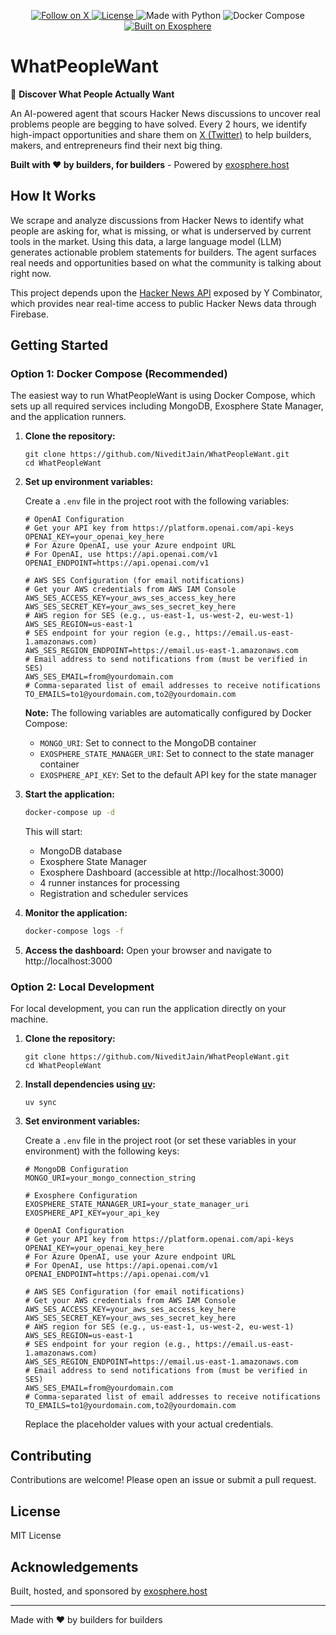 <p align="center">
  <a href="https://x.com/peoplewant_">
    <img src="https://img.shields.io/twitter/follow/peoplewant_?style=social" alt="Follow on X">
  </a>
  <a href="./LICENSE">
    <img src="https://img.shields.io/github/license/NiveditJain/WhatPeopleWant" alt="License">
  </a>
  <img src="https://img.shields.io/badge/Made%20with-Python-blue" alt="Made with Python">
  <img src="https://img.shields.io/badge/Docker-Compose-blue" alt="Docker Compose">
  <a href="https://github.com/exospherehost/exospherehost">
    <img src="https://img.shields.io/badge/Built%20on-exosphere.host-4B77FF" alt="Built on Exosphere">
  </a>
</p>

# WhatPeopleWant

🚀 **Discover What People Actually Want**

An AI-powered agent that scours Hacker News discussions to uncover real problems people are begging to have solved. Every 2 hours, we identify high-impact opportunities and share them on [X (Twitter)](https://x.com/peoplewant_) to help builders, makers, and entrepreneurs find their next big thing.

**Built with ❤️ by builders, for builders** - Powered by [exosphere.host](https://exosphere.host)

## How It Works

We scrape and analyze discussions from Hacker News to identify what people are asking for, what is missing, or what is underserved by current tools in the market. Using this data, a large language model (LLM) generates actionable problem statements for builders. The agent surfaces real needs and opportunities based on what the community is talking about right now.

This project depends upon the [Hacker News API](https://github.com/HackerNews/API) exposed by Y Combinator, which provides near real-time access to public Hacker News data through Firebase.

## Getting Started

### Option 1: Docker Compose (Recommended)

The easiest way to run WhatPeopleWant is using Docker Compose, which sets up all required services including MongoDB, Exosphere State Manager, and the application runners.

1. **Clone the repository:**
   ```
   git clone https://github.com/NiveditJain/WhatPeopleWant.git
   cd WhatPeopleWant
   ```

2. **Set up environment variables:**
   
   Create a `.env` file in the project root with the following variables:

   ```env
   # OpenAI Configuration
   # Get your API key from https://platform.openai.com/api-keys
   OPENAI_KEY=your_openai_key_here
   # For Azure OpenAI, use your Azure endpoint URL
   # For OpenAI, use https://api.openai.com/v1
   OPENAI_ENDPOINT=https://api.openai.com/v1

   # AWS SES Configuration (for email notifications)
   # Get your AWS credentials from AWS IAM Console
   AWS_SES_ACCESS_KEY=your_aws_ses_access_key_here
   AWS_SES_SECRET_KEY=your_aws_ses_secret_key_here
   # AWS region for SES (e.g., us-east-1, us-west-2, eu-west-1)
   AWS_SES_REGION=us-east-1
   # SES endpoint for your region (e.g., https://email.us-east-1.amazonaws.com)
   AWS_SES_REGION_ENDPOINT=https://email.us-east-1.amazonaws.com
   # Email address to send notifications from (must be verified in SES)
   AWS_SES_EMAIL=from@yourdomain.com
   # Comma-separated list of email addresses to receive notifications
   TO_EMAILS=to1@yourdomain.com,to2@yourdomain.com
   ```

   **Note:** The following variables are automatically configured by Docker Compose:
   - `MONGO_URI`: Set to connect to the MongoDB container
   - `EXOSPHERE_STATE_MANAGER_URI`: Set to connect to the state manager container  
   - `EXOSPHERE_API_KEY`: Set to the default API key for the state manager

3. **Start the application:**
   ```bash
   docker-compose up -d
   ```

   This will start:
   - MongoDB database
   - Exosphere State Manager
   - Exosphere Dashboard (accessible at http://localhost:3000)
   - 4 runner instances for processing
   - Registration and scheduler services

4. **Monitor the application:**
   ```bash
   docker-compose logs -f
   ```

5. **Access the dashboard:**
   Open your browser and navigate to http://localhost:3000

### Option 2: Local Development

For local development, you can run the application directly on your machine.

1. **Clone the repository:**
   ```
   git clone https://github.com/NiveditJain/WhatPeopleWant.git
   cd WhatPeopleWant
   ```

2. **Install dependencies using [uv](https://github.com/astral-sh/uv):**
   ```
   uv sync
   ```

3. **Set environment variables:**

   Create a `.env` file in the project root (or set these variables in your environment) with the following keys:

   ```env
   # MongoDB Configuration
   MONGO_URI=your_mongo_connection_string

   # Exosphere Configuration
   EXOSPHERE_STATE_MANAGER_URI=your_state_manager_uri
   EXOSPHERE_API_KEY=your_api_key

   # OpenAI Configuration
   # Get your API key from https://platform.openai.com/api-keys
   OPENAI_KEY=your_openai_key_here
   # For Azure OpenAI, use your Azure endpoint URL
   # For OpenAI, use https://api.openai.com/v1
   OPENAI_ENDPOINT=https://api.openai.com/v1

   # AWS SES Configuration (for email notifications)
   # Get your AWS credentials from AWS IAM Console
   AWS_SES_ACCESS_KEY=your_aws_ses_access_key_here
   AWS_SES_SECRET_KEY=your_aws_ses_secret_key_here
   # AWS region for SES (e.g., us-east-1, us-west-2, eu-west-1)
   AWS_SES_REGION=us-east-1
   # SES endpoint for your region (e.g., https://email.us-east-1.amazonaws.com)
   AWS_SES_REGION_ENDPOINT=https://email.us-east-1.amazonaws.com
   # Email address to send notifications from (must be verified in SES)
   AWS_SES_EMAIL=from@yourdomain.com
   # Comma-separated list of email addresses to receive notifications
   TO_EMAILS=to1@yourdomain.com,to2@yourdomain.com
   ```

   Replace the placeholder values with your actual credentials.

## Contributing

Contributions are welcome! Please open an issue or submit a pull request.

## License

MIT License

## Acknowledgements

Built, hosted, and sponsored by [exosphere.host](https://exosphere.host)

---

Made with ❤️ by builders for builders